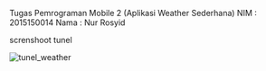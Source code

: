 Tugas Pemrograman Mobile 2 (Aplikasi Weather Sederhana)
NIM     : 2015150014
Nama    : Nur Rosyid

screnshoot tunel

![tunel_weather](https://user-images.githubusercontent.com/38196989/49710523-8d2cef80-fc6c-11e8-97e8-d175f694dec6.png)

